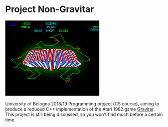 # Project Non-Gravitar
!["Gravitar cover"](./gravitar.jpg "Gravitar cover")

University of Bologna 2018/19 Programming project (CS course), aiming to
produce a reduced C++ implementation of the Atari 1982 game
[Gravitar](https://en.wikipedia.org/wiki/Gravitar). This project is still being
discussed, so you won't find much before a certain time.
